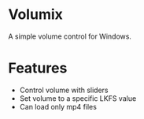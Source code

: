 # Volumix
A simple volume control for Windows.

# Features
- Control volume with sliders
- Set volume to a specific LKFS value
- Can load only mp4 files
